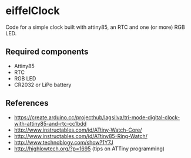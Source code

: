 # eiffelClock

Code for a simple clock built with attiny85, an RTC and one (or more) RGB LED.

## Required components
 * Attiny85
 * RTC
 * RGB LED
 * CR2032 or LiPo battery
 
## References
 * https://create.arduino.cc/projecthub/lagsilva/tri-mode-digital-clock-with-attiny85-and-rtc-cc1bdd
 * http://www.instructables.com/id/ATtiny-Watch-Core/
 * http://www.instructables.com/id/ATtiny85-Ring-Watch/
 * http://www.technoblogy.com/show?1Y7J
 * http://highlowtech.org/?p=1695 (tips on ATTiny programming)

 
